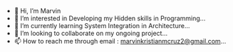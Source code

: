 - 👋 Hi, I’m Marvin
- 👀 I’m interested in Developing my Hidden skills in Programming...
- 🌱 I’m currently learning System Integration in Architecture...
- 💞️ I’m looking to collaborate on my ongoing project...
- 📫 How to reach me through email : marvinkristianmcruz2@gmail.com...

<!---
yeonaaa0411/yeonaaa0411 is a ✨ special ✨ repository because its `README.md` (this file) appears on your GitHub profile.
You can click the Preview link to take a look at your changes.
--->
